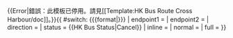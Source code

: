 {{Error|錯誤：此模板已停用。請見[[Template:HK Bus Route Cross Harbour/doc]]。}}{{ #switch: {{{format|}}}
  | endpoint1 = 
  | endpoint2 = 
  | direction = 
  | status = {{HK Bus Status|Cancel}}
  | inline = 
  | normal = 
  | full =
}}